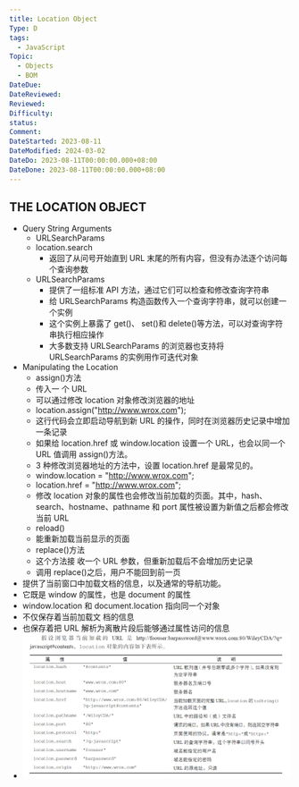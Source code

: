 ```yaml
---
title: Location Object
Type: D
tags:
  - JavaScript
Topic:
  - Objects
  - BOM
DateDue:
DateReviewed:
Reviewed:
Difficulty:
status:
Comment:
DateStarted: 2023-08-11
DateModified: 2024-03-02
DateDo: 2023-08-11T00:00:00.000+08:00
DateDone: 2023-08-11T00:00:00.000+08:00
---
```


## THE LOCATION OBJECT

- Query String Arguments
  - URLSearchParams
  - location.search
    - 返回了从问号开始直到 URL 末尾的所有内容，但没有办法逐个访问每个查询参数
  - URLSearchParams
    - 提供了一组标准 API 方法，通过它们可以检查和修改查询字符串
    - 给 URLSearchParams 构造函数传入一个查询字符串，就可以创建一个实例
    - 这个实例上暴露了 get()、 set()和 delete()等方法，可以对查询字符串执行相应操作
    - 大多数支持 URLSearchParams 的浏览器也支持将 URLSearchParams 的实例用作可迭代对象
- Manipulating the Location
  - assign()方法
  - 传入一 个 URL
  - 可以通过修改 location 对象修改浏览器的地址
  - location.assign("http://www.wrox.com");
  - 这行代码会立即启动导航到新 URL 的操作，同时在浏览器历史记录中增加一条记录
  - 如果给 location.href 或 window.location 设置一个 URL，也会以同一个 URL 值调用 assign()方法。
  - 3 种修改浏览器地址的方法中，设置 location.href 是最常见的。
  - window.location = "http://www.wrox.com";
  - location.href = "http://www.wrox.com";
  - 修改 location 对象的属性也会修改当前加载的页面。其中，hash、search、hostname、pathname 和 port 属性被设置为新值之后都会修改当前 URL
  - reload()
  - 能重新加载当前显示的页面
  - replace()方法
  - 这个方法接 收一个 URL 参数，但重新加载后不会增加历史记录
  - 调用 replace()之后，用户不能回到前一页
- 提供了当前窗口中加载文档的信息，以及通常的导航功能。
- 它既是 window 的属性，也是 document 的属性
- window.location 和 document.location 指向同一个对象
- 不仅保存着当前加载文 档的信息
- 也保存着把 URL 解析为离散片段后能够通过属性访问的信息
- ![](./z-Assets/1691737032733.png)
